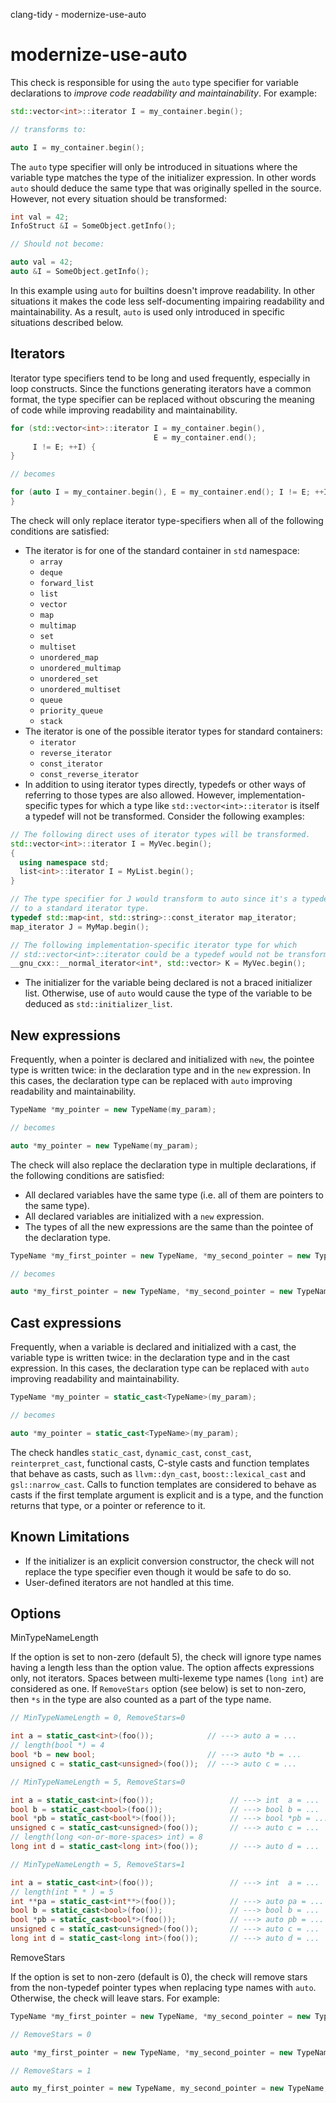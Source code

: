 clang-tidy - modernize-use-auto

</div>

# modernize-use-auto

This check is responsible for using the `auto` type specifier for
variable declarations to *improve code readability and maintainability*.
For example:

``` c++
std::vector<int>::iterator I = my_container.begin();

// transforms to:

auto I = my_container.begin();
```

The `auto` type specifier will only be introduced in situations where
the variable type matches the type of the initializer expression. In
other words `auto` should deduce the same type that was originally
spelled in the source. However, not every situation should be
transformed:

``` c++
int val = 42;
InfoStruct &I = SomeObject.getInfo();

// Should not become:

auto val = 42;
auto &I = SomeObject.getInfo();
```

In this example using `auto` for builtins doesn't improve readability.
In other situations it makes the code less self-documenting impairing
readability and maintainability. As a result, `auto` is used only
introduced in specific situations described below.

## Iterators

Iterator type specifiers tend to be long and used frequently, especially
in loop constructs. Since the functions generating iterators have a
common format, the type specifier can be replaced without obscuring the
meaning of code while improving readability and maintainability.

``` c++
for (std::vector<int>::iterator I = my_container.begin(),
                                E = my_container.end();
     I != E; ++I) {
}

// becomes

for (auto I = my_container.begin(), E = my_container.end(); I != E; ++I) {
}
```

The check will only replace iterator type-specifiers when all of the
following conditions are satisfied:

- The iterator is for one of the standard container in `std` namespace:
  - `array`
  - `deque`
  - `forward_list`
  - `list`
  - `vector`
  - `map`
  - `multimap`
  - `set`
  - `multiset`
  - `unordered_map`
  - `unordered_multimap`
  - `unordered_set`
  - `unordered_multiset`
  - `queue`
  - `priority_queue`
  - `stack`
- The iterator is one of the possible iterator types for standard
  containers:
  - `iterator`
  - `reverse_iterator`
  - `const_iterator`
  - `const_reverse_iterator`
- In addition to using iterator types directly, typedefs or other ways
  of referring to those types are also allowed. However,
  implementation-specific types for which a type like
  `std::vector<int>::iterator` is itself a typedef will not be
  transformed. Consider the following examples:

``` c++
// The following direct uses of iterator types will be transformed.
std::vector<int>::iterator I = MyVec.begin();
{
  using namespace std;
  list<int>::iterator I = MyList.begin();
}

// The type specifier for J would transform to auto since it's a typedef
// to a standard iterator type.
typedef std::map<int, std::string>::const_iterator map_iterator;
map_iterator J = MyMap.begin();

// The following implementation-specific iterator type for which
// std::vector<int>::iterator could be a typedef would not be transformed.
__gnu_cxx::__normal_iterator<int*, std::vector> K = MyVec.begin();
```

- The initializer for the variable being declared is not a braced
  initializer list. Otherwise, use of `auto` would cause the type of the
  variable to be deduced as `std::initializer_list`.

## New expressions

Frequently, when a pointer is declared and initialized with `new`, the
pointee type is written twice: in the declaration type and in the `new`
expression. In this cases, the declaration type can be replaced with
`auto` improving readability and maintainability.

``` c++
TypeName *my_pointer = new TypeName(my_param);

// becomes

auto *my_pointer = new TypeName(my_param);
```

The check will also replace the declaration type in multiple
declarations, if the following conditions are satisfied:

- All declared variables have the same type (i.e. all of them are
  pointers to the same type).
- All declared variables are initialized with a `new` expression.
- The types of all the new expressions are the same than the pointee of
  the declaration type.

``` c++
TypeName *my_first_pointer = new TypeName, *my_second_pointer = new TypeName;

// becomes

auto *my_first_pointer = new TypeName, *my_second_pointer = new TypeName;
```

## Cast expressions

Frequently, when a variable is declared and initialized with a cast, the
variable type is written twice: in the declaration type and in the cast
expression. In this cases, the declaration type can be replaced with
`auto` improving readability and maintainability.

``` c++
TypeName *my_pointer = static_cast<TypeName>(my_param);

// becomes

auto *my_pointer = static_cast<TypeName>(my_param);
```

The check handles `static_cast`, `dynamic_cast`, `const_cast`,
`reinterpret_cast`, functional casts, C-style casts and function
templates that behave as casts, such as `llvm::dyn_cast`,
`boost::lexical_cast` and `gsl::narrow_cast`. Calls to function
templates are considered to behave as casts if the first template
argument is explicit and is a type, and the function returns that type,
or a pointer or reference to it.

## Known Limitations

- If the initializer is an explicit conversion constructor, the check
  will not replace the type specifier even though it would be safe to do
  so.
- User-defined iterators are not handled at this time.

## Options

<div class="option">

MinTypeNameLength

If the option is set to non-zero (default
<span class="title-ref">5</span>), the check will ignore type names
having a length less than the option value. The option affects
expressions only, not iterators. Spaces between multi-lexeme type names
(`long int`) are considered as one. If `RemoveStars` option (see below)
is set to non-zero, then `*s` in the type are also counted as a part of
the type name.

</div>

``` c++
// MinTypeNameLength = 0, RemoveStars=0

int a = static_cast<int>(foo());            // ---> auto a = ...
// length(bool *) = 4
bool *b = new bool;                         // ---> auto *b = ...
unsigned c = static_cast<unsigned>(foo());  // ---> auto c = ...

// MinTypeNameLength = 5, RemoveStars=0

int a = static_cast<int>(foo());                 // ---> int  a = ...
bool b = static_cast<bool>(foo());               // ---> bool b = ...
bool *pb = static_cast<bool*>(foo());            // ---> bool *pb = ...
unsigned c = static_cast<unsigned>(foo());       // ---> auto c = ...
// length(long <on-or-more-spaces> int) = 8
long int d = static_cast<long int>(foo());       // ---> auto d = ...

// MinTypeNameLength = 5, RemoveStars=1

int a = static_cast<int>(foo());                 // ---> int  a = ...
// length(int * * ) = 5
int **pa = static_cast<int**>(foo());            // ---> auto pa = ...
bool b = static_cast<bool>(foo());               // ---> bool b = ...
bool *pb = static_cast<bool*>(foo());            // ---> auto pb = ...
unsigned c = static_cast<unsigned>(foo());       // ---> auto c = ...
long int d = static_cast<long int>(foo());       // ---> auto d = ...
```

<div class="option">

RemoveStars

If the option is set to non-zero (default is
<span class="title-ref">0</span>), the check will remove stars from the
non-typedef pointer types when replacing type names with `auto`.
Otherwise, the check will leave stars. For example:

</div>

``` c++
TypeName *my_first_pointer = new TypeName, *my_second_pointer = new TypeName;

// RemoveStars = 0

auto *my_first_pointer = new TypeName, *my_second_pointer = new TypeName;

// RemoveStars = 1

auto my_first_pointer = new TypeName, my_second_pointer = new TypeName;
```
